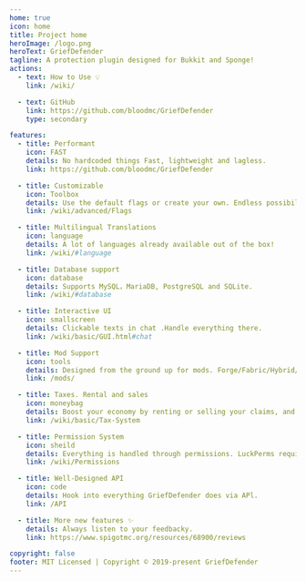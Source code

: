 ```yaml
---
home: true
icon: home
title: Project home
heroImage: /logo.png
heroText: GriefDefender
tagline: A protection plugin designed for Bukkit and Sponge! 
actions:
  - text: How to Use 💡
    link: /wiki/

  - text: GitHub
    link: https://github.com/bloodmc/GriefDefender
    type: secondary

features:
  - title: Performant
    icon: FAST
    details: No hardcoded things Fast, lightweight and lagless.
    link: https://github.com/bloodmc/GriefDefender

  - title: Customizable
    icon: Toolbox
    details: Use the default flags or create your own. Endless possibilities!
    link: /wiki/advanced/Flags

  - title: Multilingual Translations
    icon: language
    details: A lot of languages already available out of the box!
    link: /wiki/#language

  - title: Database support
    icon: database
    details: Supports MySQL，MariaDB, PostgreSQL and SQLite.
    link: /wiki/#database

  - title: Interactive UI
    icon: smallscreen
    details: Clickable texts in chat .Handle everything there.
    link: /wiki/basic/GUI.html#chat

  - title: Mod Support
    icon: tools
    details: Designed from the ground up for mods. Forge/Fabric/Hybrid/Sponge.
    link: /mods/

  - title: Taxes. Rental and sales
    icon: moneybag
    details: Boost your economy by renting or selling your claims, and more.
    link: /wiki/basic/Tax-System

  - title: Permission System
    icon: sheild
    details: Everything is handled through permissions. LuckPerms required,
    link: /wiki/Permissions

  - title: Well-Designed API
    icon: code
    details: Hook into everything GriefDefender does via APl.
    link: /API

  - title: More new features ✨
    details: Always listen to your feedbacky.
    link: https://www.spigotmc.org/resources/68900/reviews

copyright: false
footer: MIT Licensed | Copyright © 2019-present GriefDefender
---
```

